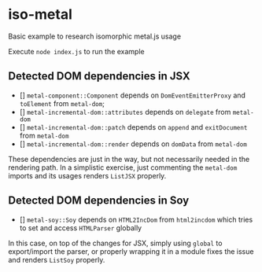 # iso-metal
Basic example to research isomorphic metal.js usage

Execute `node index.js` to run the example

## Detected DOM dependencies in JSX
- [] `metal-component::Component` depends on `DomEventEmitterProxy` and `toElement` from `metal-dom`;
- [] `metal-incremental-dom::attributes` depends on `delegate` from `metal-dom`
- [] `metal-incremental-dom::patch` depends on `append` and `exitDocument` from `metal-dom`
- [] `metal-incremental-dom::render` depends on `domData` from `metal-dom`

These dependencies are just in the way, but not necessarily needed in the
rendering path. In a simplistic exercise, just commenting the `metal-dom`
imports and its usages renders `ListJSX` properly.

## Detected DOM dependencies in Soy
- [] `metal-soy::Soy` depends on `HTML2IncDom` from `html2incdom` which tries to set and access `HTMLParser` globally

In this case, on top of the changes for JSX, simply using `global` to
export/import the parser, or properly wrapping it in a module fixes the issue
and renders `ListSoy` properly.
